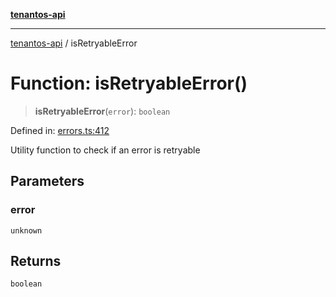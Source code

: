 [**tenantos-api**](../README.md)

***

[tenantos-api](../globals.md) / isRetryableError

# Function: isRetryableError()

> **isRetryableError**(`error`): `boolean`

Defined in: [errors.ts:412](https://github.com/shadmanZero/tenantos-api/blob/fe61944d7cb3ee6cc3061a8309e45287291cb501/src/errors.ts#L412)

Utility function to check if an error is retryable

## Parameters

### error

`unknown`

## Returns

`boolean`
